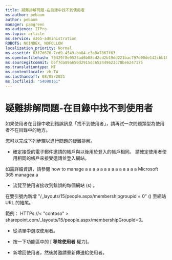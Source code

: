 ```yaml
---
title: 疑難排解問題-在目錄中找不到使用者
ms.author: pebaum
author: pebaum
manager: pamgreen
ms.audience: ITPro
ms.topic: article
ms.service: o365-administration
ROBOTS: NOINDEX, NOFOLLOW
localization_priority: Normal
ms.assetid: 63f7d676-7cd9-4549-ba84-c3a8a7867f63
ms.openlocfilehash: 79429f8e9523ad6b08cd2cd2b19dd221bac797d00de142cbb18826b86fb5ae4e
ms.sourcegitcommit: b5f7da89a650d2915dc652449623c78be6247175
ms.translationtype: MT
ms.contentlocale: zh-TW
ms.lasthandoff: 08/05/2021
ms.locfileid: "54098161"
---
```

# <a name="troubleshoot-issue---user-not-found-in-directory"></a>疑難排解問題-在目錄中找不到使用者

如果使用者在目錄中收到錯誤訊息「找不到使用者」，請再試一次問題類型為使用者不在目錄中的地方。

您可以完成下列步驟以進行問題的疑難排解。

- 確定接受的電子郵件邀請的帳戶與以後用於登入的帳戶相同。 請確定使用者使用相同的帳戶來接受邀請並登入網站。 

如需詳細資訊，請參閱 how to manage a a a a a a a a a a a a a a [ </a> Microsoft 365 manage](https://support.microsoft.com/help/12407/microsoft-account-how-to-manage-aliases)a a 

- 流覽至使用者接收到錯誤的每個網站 (s) 。 

在雙引號內新增 "/_layouts/15/people.aspx/membershipgroupid = 0" () 至網站 URL 的結尾。 

範例： HTTPs://< "contoso" > sharepoint.com/_layouts/15/people.aspx/membershipGroupId=0。

- 從清單中選取使用者。

- 按一下功能區中的 [ **移除使用者** 權力]。 
-  新增回使用者，然後將邀請重新傳送給使用者。

